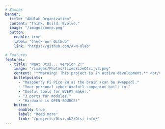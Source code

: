 ```yaml
---
# Banner
banner:
  title: "ANUlab Organization"
  content: "Think. Build. Evolve."
  image: "/images/none.png"
  button:
    enable: true
    label: "Check our Github"
    link: "https://github.com/A-N-Ulab"

# Features
features:
  - title: "Meet Otsi... version 2!"
    image: "/images/Photos/fixedSizeOtsi_v2.png"
    content: "**Warning! This project is in active development.** <br/> Otsi is our pride. She is a passionate project we have been working on for quite some time now and soon she will be available for you. Otsi's key features are features:"
    bulletpoints:
      - "Raspberry Pi Pico 2W as the brain (can be swapped)."
      - "Your personal cyber-Axolotl companion built in."
      - "Useful tools for EVERY maker."
      - "3 ports for modules."
      - "Hardware is OPEN-SOURCE!"
    button:
      enable: true
      label: "Read more"
      link: "/projects/Otsi.mk2/Otsi-info/"
---
```




